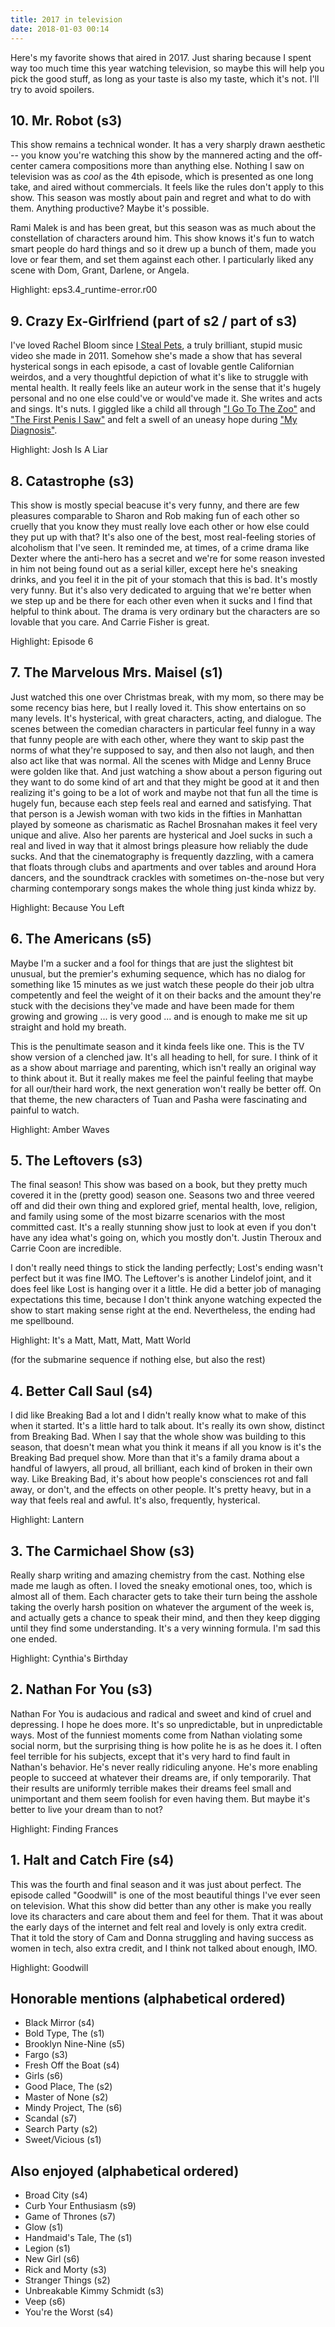 ```yaml
---
title: 2017 in television
date: 2018-01-03 00:14
---
```


Here's my favorite shows that aired in 2017.
Just sharing because I spent way too much time this year watching television, so maybe this will help you pick the good stuff, as long as your taste is also my taste, which it's not.
I'll try to avoid spoilers.

## 10. Mr. Robot (s3)

This show remains a technical wonder.
It has a very sharply drawn aesthetic -- you know you're watching this show by the mannered acting and the off-center camera compositions more than anything else.
Nothing I saw on television was as _cool_ as the 4th episode, which is presented as one long take, and aired without commercials.
It feels like the rules don't apply to this show.
This season was mostly about pain and regret and what to do with them.
Anything productive?
Maybe it's possible.

Rami Malek is and has been great, but this season was as much about the constellation of characters around him.
This show knows it's fun to watch smart people do hard things and so it drew up a bunch of them, made you love or fear them, and set them against each other.
I particularly liked any scene with Dom, Grant, Darlene, or Angela.

Highlight: eps3.4_runtime-error.r00

## 9. Crazy Ex-Girlfriend (part of s2 / part of s3)

I've loved Rachel Bloom since [I Steal Pets][pets], a truly brilliant, stupid music video she made in 2011.
Somehow she's made a show that has several hysterical songs in each episode, a cast of lovable gentle Californian weirdos, and a very thoughtful depiction of what it's like to struggle with mental health.
It really feels like an auteur work in the sense that it's hugely personal and no one else could've or would've made it.
She writes and acts and sings.
It's nuts.
I giggled like a child all through ["I Go To The Zoo"][zoo] and ["The First Penis I Saw"][penis] and felt a swell of an uneasy hope during ["My Diagnosis"][diagnosis].

[pets]: https://www.youtube.com/watch?v=ucmsunDs3jE
[zoo]: https://www.youtube.com/watch?v=UEhTmETAt9A
[penis]: https://www.youtube.com/watch?v=V36c809pVLA
[diagnosis]: https://www.youtube.com/watch?v=nK2DlLmVc20

Highlight: Josh Is A Liar

## 8. Catastrophe (s3)

This show is mostly special beacuse it's very funny, and there are few pleasures comparable to Sharon and Rob making fun of each other so cruelly that you know they must really love each other or how else could they put up with that?
It's also one of the best, most real-feeling stories of alcoholism that I've seen.
It reminded me, at times, of a crime drama like Dexter where the anti-hero has a secret and we're for some reason invested in him not being found out as a serial killer, except here he's sneaking drinks, and you feel it in the pit of your stomach that this is bad.
It's mostly very funny.
But it's also very dedicated to arguing that we're better when we step up and be there for each other even when it sucks and I find that helpful to think about.
The drama is very ordinary but the characters are so lovable that you care.
And Carrie Fisher is great.

Highlight: Episode 6

## 7. The Marvelous Mrs. Maisel (s1)

Just watched this one over Christmas break, with my mom, so there may be some recency bias here, but I really loved it.
This show entertains on so many levels.
It's hysterical, with great characters, acting, and dialogue.
The scenes between the comedian characters in particular feel funny in a way that funny people are with each other, where they want to skip past the norms of what they're supposed to say, and then also not laugh, and then also act like that was normal.
All the scenes with Midge and Lenny Bruce were golden like that.
And just watching a show about a person figuring out they want to do some kind of art and that they might be good at it and then realizing it's going to be a lot of work and maybe not that fun all the time is hugely fun, because each step feels real and earned and satisfying.
That that person is a Jewish woman with two kids in the fifties in Manhattan played by someone as charismatic as Rachel Brosnahan makes it feel very unique and alive.
Also her parents are hysterical and Joel sucks in such a real and lived in way that it almost brings pleasure how reliably the dude sucks.
And that the cinematography is frequently dazzling, with a camera that floats through clubs and apartments and over tables and around Hora dancers, and the soundtrack crackles with sometimes on-the-nose but very charming contemporary songs makes the whole thing just kinda whizz by.

Highlight: Because You Left

## 6. The Americans (s5)

Maybe I'm a sucker and a fool for things that are just the slightest bit unusual, but the premier's exhuming sequence, which has no dialog for something like 15 minutes as we just watch these people do their job ultra competently and feel the weight of it on their backs and the amount they're stuck with the decisions they've made and have been made for them growing and growing ... is very good ... and is enough to make me sit up straight and hold my breath.

This is the penultimate season and it kinda feels like one.
This is the TV show version of a clenched jaw.
It's all heading to hell, for sure.
I think of it as a show about marriage and parenting, which isn't really an original way to think about it.
But it really makes me feel the painful feeling that maybe for all our/their hard work, the next generation won't really be better off.
On that theme, the new characters of Tuan and Pasha were fascinating and painful to watch.

Highlight: Amber Waves

## 5. The Leftovers (s3)

The final season!
This show was based on a book, but they pretty much covered it in the (pretty good) season one.
Seasons two and three veered off and did their own thing and explored grief, mental health, love, religion, and family using some of the most bizarre scenarios with the most committed cast.
It's a really stunning show just to look at even if you don't have any idea what's going on, which you mostly don't.
Justin Theroux and Carrie Coon are incredible.

I don't really need things to stick the landing perfectly; Lost's ending wasn't perfect but it was fine IMO.
The Leftover's is another Lindelof joint, and it does feel like Lost is hanging over it a little.
He did a better job of managing expectations this time, because I don't think anyone watching expected the show to start making sense right at the end.
Nevertheless, the ending had me spellbound.


Highlight: It's a Matt, Matt, Matt, Matt World

(for the submarine sequence if nothing else, but also the rest)

## 4. Better Call Saul (s4)

I did like Breaking Bad a lot and I didn't really know what to make of this when it started.
It's a little hard to talk about.
It's really its own show, distinct from Breaking Bad.
When I say that the whole show was building to this season, that doesn't mean what you think it means if all you know is it's the Breaking Bad prequel show.
More than that it's a family drama about a handful of lawyers, all proud, all brilliant, each kind of broken in their own way.
Like Breaking Bad, it's about how people's consciences rot and fall away, or don't, and the effects on other people.
It's pretty heavy, but in a way that feels real and awful.
It's also, frequently, hysterical.

Highlight: Lantern

## 3. The Carmichael Show (s3)

Really sharp writing and amazing chemistry from the cast.
Nothing else made me laugh as often.
I loved the sneaky emotional ones, too, which is almost all of them.
Each character gets to take their turn being the asshole taking the overly harsh position on whatever the argument of the week is, and actually gets a chance to speak their mind, and then they keep digging until they find some understanding.
It's a very winning formula.
I'm sad this one ended.

Highlight: Cynthia's Birthday

## 2. Nathan For You (s3)

Nathan For You is audacious and radical and sweet and kind of cruel and depressing.
I hope he does more.
It's so unpredictable, but in unpredictable ways.
Most of the funniest moments come from Nathan violating some social norm, but the surprising thing is how polite he is as he does it.
I often feel terrible for his subjects, except that it's very hard to find fault in Nathan's behavior.
He's never really ridiculing anyone.
He's more enabling people to succeed at whatever their dreams are, if only temporarily.
That their results are uniformly terrible makes their dreams feel small and unimportant and them seem foolish for even having them.
But maybe it's better to live your dream than to not?

Highlight: Finding Frances

## 1. Halt and Catch Fire (s4)

This was the fourth and final season and it was just about perfect.
The episode called "Goodwill" is one of the most beautiful things I've ever seen on television.
What this show did better than any other is make you really love its characters and care about them and feel for them.
That it was about the early days of the internet and felt real and lovely is only extra credit.
That it told the story of Cam and Donna struggling and having success as women in tech, also extra credit, and I think not talked about enough, IMO.

Highlight: Goodwill

## Honorable mentions (alphabetical ordered)

- Black Mirror (s4)
- Bold Type, The (s1)
- Brooklyn Nine-Nine (s5)
- Fargo (s3)
- Fresh Off the Boat (s4)
- Girls (s6)
- Good Place, The (s2)
- Master of None (s2)
- Mindy Project, The (s6)
- Scandal (s7)
- Search Party (s2)
- Sweet/Vicious (s1)

## Also enjoyed (alphabetical ordered)

- Broad City (s4)
- Curb Your Enthusiasm (s9)
- Game of Thrones (s7)
- Glow (s1)
- Handmaid's Tale, The (s1)
- Legion (s1)
- New Girl (s6)
- Rick and Morty (s3)
- Stranger Things (s2)
- Unbreakable Kimmy Schmidt (s3)
- Veep (s6)
- You're the Worst (s4)
